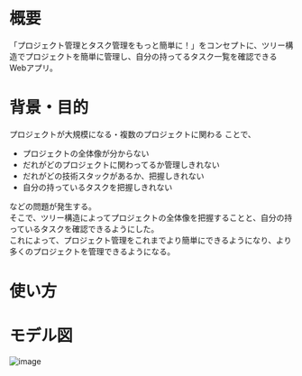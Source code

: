 # 概要
「プロジェクト管理とタスク管理をもっと簡単に！」をコンセプトに、ツリー構造でプロジェクトを簡単に管理し、自分の持ってるタスク一覧を確認できるWebアプリ。

# 背景・目的
プロジェクトが大規模になる・複数のプロジェクトに関わる ことで、
- プロジェクトの全体像が分からない
- だれがどのプロジェクトに関わってるか管理しきれない
- だれがどの技術スタックがあるか、把握しきれない
- 自分の持っているタスクを把握しきれない  

などの問題が発生する。  
そこで、ツリー構造によってプロジェクトの全体像を把握することと、自分の持っているタスクを確認できるようにした。  
これによって、プロジェクト管理をこれまでより簡単にできるようになり、より多くのプロジェクトを管理できるようになる。  


# 使い方


# モデル図
![image](https://user-images.githubusercontent.com/71711872/133971611-29b2d691-0b9f-4afd-8bc1-30074f681e4f.png)
